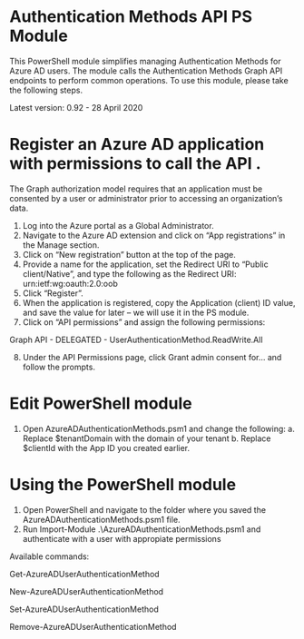 # Authentication Methods API PS Module

This PowerShell module simplifies managing Authentication Methods for Azure AD users. The module calls the Authentication Methods Graph API endpoints to perform common operations. 
To use this module, please take the following steps.

Latest version: 0.92 - 28 April 2020

#   Register an Azure AD application with permissions to call the API .

The Graph authorization model requires that an application must be consented by a user or administrator prior to accessing an organization’s data.  
1.	Log into the Azure portal as a Global Administrator.
2.	Navigate to the Azure AD extension and click on “App registrations” in the Manage section.
3.	Click on “New registration” button at the top of the page.
4.	Provide a name for the application, set the Redirect URI to “Public client/Native”, and type the following as the Redirect URI:
urn:ietf:wg:oauth:2.0:oob
5.	Click “Register”.
6.	When the application is registered, copy the Application (client) ID value, and save the value for later – we will use it in the PS module.
7.	Click on “API permissions” and assign the following permissions:

  Graph API - DELEGATED - UserAuthenticationMethod.ReadWrite.All

8.	Under the API Permissions page, click Grant admin consent for… and follow the prompts.

#   Edit PowerShell module

1.	Open AzureADAuthenticationMethods.psm1 and change the following: 
  a.	Replace $tenantDomain with the domain of your tenant
  b.	Replace $clientId with the App ID you created earlier. 
 
#   Using the PowerShell module

1.	Open PowerShell and navigate to the folder where you saved the AzureADAuthenticationMethods.psm1 file.
2.  Run Import-Module .\AzureADAuthenticationMethods.psm1 and authenticate with a user with appropiate permissions


Available commands:

Get-AzureADUserAuthenticationMethod

New-AzureADUserAuthenticationMethod

Set-AzureADUserAuthenticationMethod

Remove-AzureADUserAuthenticationMethod
